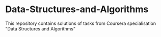 # Data-Structures-and-Algorithms
This repository contains solutions of tasks from Coursera specialisation "Data Structures and Algorithms"
